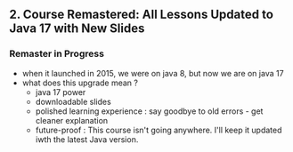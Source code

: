 ## 2. Course Remastered: All Lessons Updated to Java 17 with New Slides

### Remaster in Progress 
* when it launched in 2015, we were on java 8, but now we are on java 17 
* what does this upgrade mean ? 
  * java 17 power 
  * downloadable slides 
  * polished learning experience : say goodbye to old errors - get cleaner explanation
  * future-proof : This course isn't going anywhere. I'll keep it updated iwth the latest Java version.

